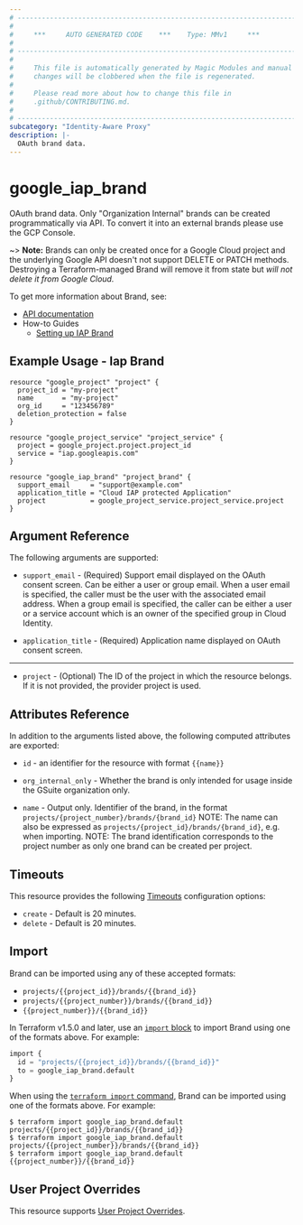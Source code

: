 ```yaml
---
# ----------------------------------------------------------------------------
#
#     ***     AUTO GENERATED CODE    ***    Type: MMv1     ***
#
# ----------------------------------------------------------------------------
#
#     This file is automatically generated by Magic Modules and manual
#     changes will be clobbered when the file is regenerated.
#
#     Please read more about how to change this file in
#     .github/CONTRIBUTING.md.
#
# ----------------------------------------------------------------------------
subcategory: "Identity-Aware Proxy"
description: |-
  OAuth brand data.
---
```


# google_iap_brand

OAuth brand data. Only "Organization Internal" brands can be created
programmatically via API. To convert it into an external brands
please use the GCP Console.


~> **Note:** Brands can only be created once for a Google Cloud
project and the underlying Google API doesn't not support DELETE or PATCH methods.
Destroying a Terraform-managed Brand will remove it from state
but *will not delete it from Google Cloud.*


To get more information about Brand, see:

* [API documentation](https://cloud.google.com/iap/docs/reference/rest/v1/projects.brands)
* How-to Guides
    * [Setting up IAP Brand](https://cloud.google.com/iap/docs/tutorial-gce#set_up_iap)

## Example Usage - Iap Brand


```hcl
resource "google_project" "project" {
  project_id = "my-project"
  name       = "my-project"
  org_id     = "123456789"
  deletion_protection = false
}

resource "google_project_service" "project_service" {
  project = google_project.project.project_id
  service = "iap.googleapis.com"
}

resource "google_iap_brand" "project_brand" {
  support_email     = "support@example.com"
  application_title = "Cloud IAP protected Application"
  project           = google_project_service.project_service.project
}
```

## Argument Reference

The following arguments are supported:


* `support_email` -
  (Required)
  Support email displayed on the OAuth consent screen. Can be either a
  user or group email. When a user email is specified, the caller must
  be the user with the associated email address. When a group email is
  specified, the caller can be either a user or a service account which
  is an owner of the specified group in Cloud Identity.

* `application_title` -
  (Required)
  Application name displayed on OAuth consent screen.


- - -


* `project` - (Optional) The ID of the project in which the resource belongs.
    If it is not provided, the provider project is used.


## Attributes Reference

In addition to the arguments listed above, the following computed attributes are exported:

* `id` - an identifier for the resource with format `{{name}}`

* `org_internal_only` -
  Whether the brand is only intended for usage inside the GSuite organization only.

* `name` -
  Output only. Identifier of the brand, in the format `projects/{project_number}/brands/{brand_id}`
  NOTE: The name can also be expressed as `projects/{project_id}/brands/{brand_id}`, e.g. when importing.
  NOTE: The brand identification corresponds to the project number as only one
  brand can be created per project.


## Timeouts

This resource provides the following
[Timeouts](https://developer.hashicorp.com/terraform/plugin/sdkv2/resources/retries-and-customizable-timeouts) configuration options:

- `create` - Default is 20 minutes.
- `delete` - Default is 20 minutes.

## Import


Brand can be imported using any of these accepted formats:

* `projects/{{project_id}}/brands/{{brand_id}}`
* `projects/{{project_number}}/brands/{{brand_id}}`
* `{{project_number}}/{{brand_id}}`


In Terraform v1.5.0 and later, use an [`import` block](https://developer.hashicorp.com/terraform/language/import) to import Brand using one of the formats above. For example:

```tf
import {
  id = "projects/{{project_id}}/brands/{{brand_id}}"
  to = google_iap_brand.default
}
```

When using the [`terraform import` command](https://developer.hashicorp.com/terraform/cli/commands/import), Brand can be imported using one of the formats above. For example:

```
$ terraform import google_iap_brand.default projects/{{project_id}}/brands/{{brand_id}}
$ terraform import google_iap_brand.default projects/{{project_number}}/brands/{{brand_id}}
$ terraform import google_iap_brand.default {{project_number}}/{{brand_id}}
```

## User Project Overrides

This resource supports [User Project Overrides](https://registry.terraform.io/providers/hashicorp/google/latest/docs/guides/provider_reference#user_project_override).
